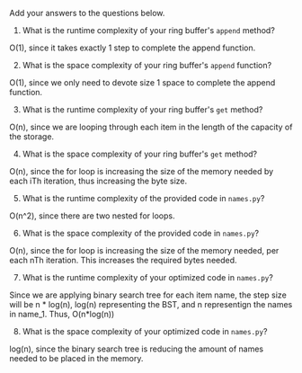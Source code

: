 Add your answers to the questions below.

1. What is the runtime complexity of your ring buffer's `append` method?

O(1), since it takes exactly 1 step to complete the append function. 

2. What is the space complexity of your ring buffer's `append` function?

O(1), since we only need to devote size 1 space to complete the append function. 

3. What is the runtime complexity of your ring buffer's `get` method?

O(n), since we are looping through each item in the length of the capacity of the storage.  

4. What is the space complexity of your ring buffer's `get` method?

O(n), since the for loop is increasing the size of the memory needed by each iTh iteration, thus increasing the byte size.  

5. What is the runtime complexity of the provided code in `names.py`?

O(n^2), since there are two nested for loops. 

6. What is the space complexity of the provided code in `names.py`?

O(n), since the for loop is increasing the size of the memory needed, per each nTh iteration. This increases the required bytes needed.  

7. What is the runtime complexity of your optimized code in `names.py`?

Since we are applying binary search tree for each item name, the step size will be n * log(n), log(n) representing the BST, and n representign the names in name_1. Thus, O(n*log(n))

8. What is the space complexity of your optimized code in `names.py`?

log(n), since the binary search tree is reducing the amount of names needed to be placed in the memory.  

